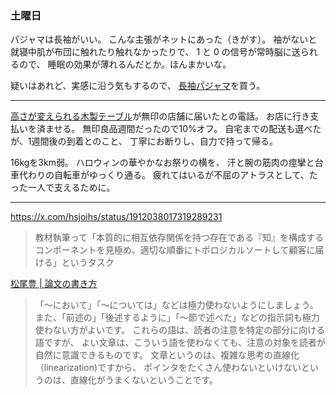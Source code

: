 ### 土曜日

パジャマは長袖がいい。
こんな主張がネットにあった（きがす）。
袖がないと就寝中肌が布団に触れたり触れなかったりで、
1 と 0 の信号が常時脳に送られるので、
睡眠の効果が薄れるんだとか。ほんまかいな。

疑いはあれど、実感に沿う気もするので、
[長袖パジャマ](https://www.muji.com/jp/ja/store/cmdty/detail/4547315325191)を買う。

---

[高さが変えられる木製テーブル](https://www.muji.com/jp/ja/store/cmdty/detail/%E9%AB%98%E3%81%95%E3%81%8C%E5%A4%89%E3%81%88%E3%82%89%E3%82%8C%E3%82%8B%E6%9C%A8%E8%A3%BD%E3%83%86%E3%83%BC%E3%83%96%E3%83%AB/4550584935237)が無印の店舗に届いたとの電話。
お店に行き支払いを済ませる。
無印良品週間だったので10%オフ。
自宅までの配送も選べたが、1週間後の到着とのこと、
丁寧にお断りし、自力で持って帰る。

16kgを3km弱。
ハロウィンの華やかなお祭りの横を、
汗と腕の筋肉の痙攣と台車代わりの自転車がゆっくり通る。
疲れてはいるが不屈のアトラスとして、たった一人で支えるために。

---

https://x.com/hsjoihs/status/1912038017319289231

> 教材執筆って「本質的に相互依存関係を持つ存在である『知』を構成するコンポーネントを見極め、適切な順番にトポロジカルソートして顧客に届ける」というタスク

[松尾豊 | 論文の書き方](https://ymatsuo.com/information/how-to-write-paper-jp/)

> 「～において」「～については」などは極力使わないようにしましょう。 また、「前述の」「後述するように」「～節で述べた」などの指示詞も極力使わない方がよいです。 これらの語は、読者の注意を特定の部分に向ける語ですが、 よい文章は、こういう語を使わなくても、注意の対象を読者が自然に意識できるものです。 文章というのは、複雑な思考の直線化（linearization)ですから、 ポインタをたくさん使わないといけないというのは、直線化がうまくないということです。